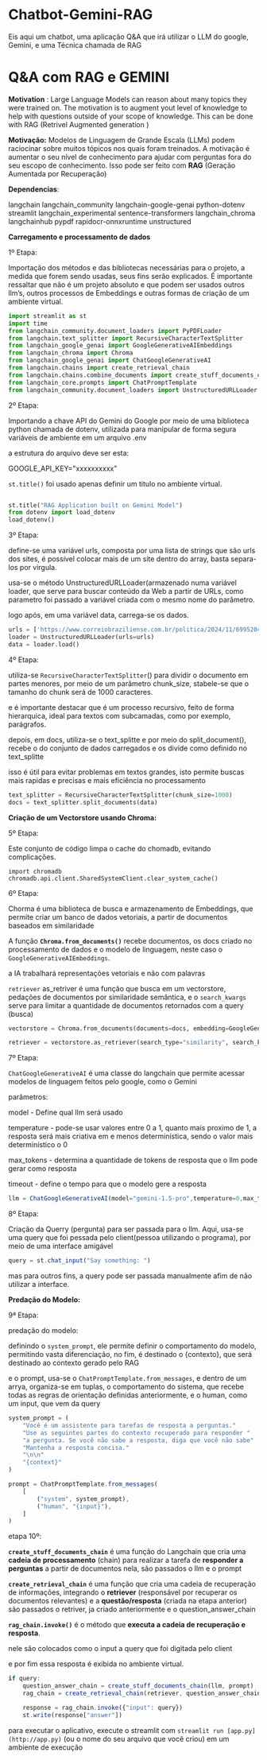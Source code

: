 # Chatbot-Gemini-RAG
Eis aqui um chatbot, uma aplicação Q&amp;A que irá utilizar o LLM do google, Gemini, e uma Técnica chamada de RAG
# Q&A com RAG e GEMINI

**Motivation** : Large Language Models can reason about many topics they were trained on. The motivation is to augment yout level of knowledge to help with questions outside of your scope of knowledge. This can be done with RAG (Retrivel Augmented generation )

**Motivação:** Modelos de Linguagem de Grande Escala (LLMs) podem raciocinar sobre muitos tópicos nos quais foram treinados. A motivação é aumentar o seu nível de conhecimento para ajudar com perguntas fora do seu escopo de conhecimento. Isso pode ser feito com **RAG** (Geração Aumentada por Recuperação)

**Dependencias**:

langchain
langchain_community
langchain-google-genai
python-dotenv
streamlit
langchain_experimental
sentence-transformers
langchain_chroma
langchainhub
pypdf
rapidocr-onnxruntime
unstructured

**Carregamento e processamento de dados**

1º Etapa:

 Importação dos métodos e das bibliotecas necessárias para o projeto, a  medida que forem sendo usadas, seus fins serão explicados. É importante ressaltar que não é um projeto absoluto e que podem ser usados outros llm’s, outros processos de Embeddings e outras formas de criação de um ambiente virtual.

```python
import streamlit as st
import time
from langchain_community.document_loaders import PyPDFLoader
from langchain.text_splitter import RecursiveCharacterTextSplitter
from langchain_google_genai import GoogleGenerativeAIEmbeddings
from langchain_chroma import Chroma
from langchain_google_genai import ChatGoogleGenerativeAI
from langchain.chains import create_retrieval_chain
from langchain.chains.combine_documents import create_stuff_documents_chain
from langchain_core.prompts import ChatPromptTemplate
from langchain_community.document_loaders import UnstructuredURLLoader

```

2º Etapa: 

Importando a chave API do Gemini do Google por meio de uma biblioteca python chamada de dotenv, utilizada para manipular de forma segura variáveis de ambiente em um arquivo .env

a estrutura do arquivo deve ser esta:

GOOGLE_API_KEY="xxxxxxxxxx”

`st.title()` foi usado apenas definir um titulo no ambiente virtual.

```python

st.title("RAG Application built on Gemini Model")
from dotenv import load_dotenv
load_dotenv()
```

3º Etapa:

define-se uma variável urls, composta por uma lista de strings que são urls dos sites, é possível colocar mais de um site dentro do array, basta separa-los por virgula.

usa-se o método UnstructuredURLLoader(armazenado numa variável loader, que serve para buscar conteúdo da Web a partir de URLs, como parametro foi passado a variável criada com o mesmo nome do parâmetro.

logo após, em uma variável data, carrega-se os dados.

```python
urls = ['https://www.correiobraziliense.com.br/politica/2024/11/6995204-mp-tcu-pede-suspensao-dos-salarios-de-bolsonaro-e-outros-militares.html']
loader = UnstructuredURLLoader(urls=urls)
data = loader.load()
```

4º Etapa: 

utiliza-se `RecursiveCharacterTextSplitter`() para dividir o documento em partes menores, por meio de um parâmetro chunk_size, stabele-se que o tamanho do chunk será de 1000 caracteres.

e é importante destacar que é um processo recursivo, feito de forma hierarquica, ideal para textos com subcamadas, como por exemplo, parágrafos.

depois, em docs, utiliza-se o text_splitte e por meio do split_document(), recebe o do conjunto de dados carregados e os divide como definido no text_splitte

isso é útil para evitar problemas em textos grandes, isto permite buscas mais rapidas e precisas e mais eficiência no processamento

```python
text_splitter = RecursiveCharacterTextSplitter(chunk_size=1000)
docs = text_splitter.split_documents(data)

```

**Criação de um Vectorstore usando Chroma:**

5º Etapa: 

Este conjunto de código limpa o cache do chomadb, evitando complicações.

```
import chromadb
chromadb.api.client.SharedSystemClient.clear_system_cache()
```

6º Etapa:

Chorma é uma biblioteca de busca e armazenamento de Embeddings, que permite criar um banco de dados vetoriais, a partir de documentos baseados em similaridade

A função **`Chroma.from_documents()`** recebe documentos, os docs criado no processamento de dados e o modelo de linguagem, neste caso o `GoogleGenerativeAIEmbeddings`. 

a IA trabalhará representações vetoriais e não com palavras

`retriever` as_retriver é uma função que busca em um vectorstore, pedações de documentos por similaridade semântica, e o `search_kwargs` serve para limitar a quantidade de documentos retornados com a query (busca)

```python
vectorstore = Chroma.from_documents(documents=docs, embedding=GoogleGenerativeAIEmbeddings(model="models/embedding-001"))

retriever = vectorstore.as_retriever(search_type="similarity", search_kwargs={"k": 10})
```

7º Etapa: 

`ChatGoogleGenerativeAI` é uma classe do langchain que permite acessar modelos de linguagem feitos pelo google, como o Gemini

parâmetros:

model - Define qual llm será usado

temperature - pode-se usar valores entre 0 a 1, quanto mais proximo de 1, a resposta será mais criativa em e menos determinística, sendo o valor mais determinístico o 0

max_tokens - determina a quantidade de tokens de resposta que o llm pode gerar como resposta

timeout - define o tempo para que o modelo gere a resposta

```jsx
llm = ChatGoogleGenerativeAI(model="gemini-1.5-pro",temperature=0,max_tokens=None,timeout=None)
```

8º Etapa:

Criação da Querry (pergunta) para ser passada para o llm. Aqui, usa-se uma query que foi pessada pelo client(pessoa utilizando o programa), por meio de uma interface amigável

```jsx
query = st.chat_input("Say something: ") 
```

mas para outros fins, a query pode ser passada manualmente afim de não utilizar a interface.

**Predação do Modelo:**

9ª Etapa: 

predação do modelo:

definindo o `system_prompt`, ele permite definir o comportamento do modelo, permitindo vasta diferenciação, no fim, é destinado o {contexto}, que será destinado ao contexto gerado pelo RAG

e o prompt, usa-se o `ChatPromptTemplate.from_messages`, e dentro de um arrya, organiza-se em tuplas, o comportamento do sistema, que recebe todas as regras de orientação definidas anteriormente, e o human, como um input, que vem da query

```jsx
system_prompt = (
    "Você é um assistente para tarefas de resposta a perguntas."
    "Use as seguintes partes do contexto recuperado para responder "
    "a pergunta. Se você não sabe a resposta, diga que você não sabe"
    "Mantenha a resposta concisa."
    "\n\n"
    "{context}"
)

prompt = ChatPromptTemplate.from_messages(
    [
        ("system", system_prompt),
        ("human", "{input}"),
    ]
)

```

etapa 10º: 

**`create_stuff_documents_chain`** é uma função do Langchain que cria uma **cadeia de processamento** (chain) para realizar a tarefa de **responder a perguntas** a partir de documentos
nela, são passados o llm e o prompt

**`create_retrieval_chain`** é uma função que cria uma cadeia de recuperação de informações, integrando o **retriever** (responsável por recuperar os documentos relevantes) e a **questão/resposta** (criada na etapa anterior)
são passados o retriver, ja criado anteriormente e o question_answer_chain

**`rag_chain.invoke()`** é o método que **executa a cadeia de recuperação e resposta**.

nele são colocados como o input a query que foi digitada pelo client

e por fim essa resposta é exibida no ambiente virtual.

```jsx
if query:
    question_answer_chain = create_stuff_documents_chain(llm, prompt)
    rag_chain = create_retrieval_chain(retriever, question_answer_chain)

    response = rag_chain.invoke({"input": query})
    st.write(response["answer"])
```

para executar o aplicativo, execute o streamlit com `streamlit run [app.py](http://app.py)` (ou o nome do seu arquivo que você criou) em um ambiente de execução
